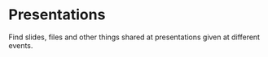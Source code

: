 # Presentations
Find slides, files and other things shared at presentations given at different events.
